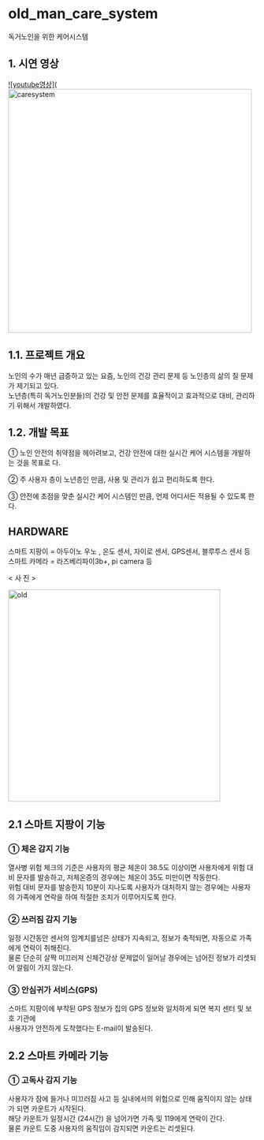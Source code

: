 # old_man_care_system
독거노인을 위한 케어시스템

## 1. 시연 영상


[![youtube영상](<img width="494" alt="caresystem" src="https://user-images.githubusercontent.com/46870741/67032170-011e0b00-f14e-11e9-9750-244e7d9c90a1.png">](https://www.youtube.com/watch?v=jyHZthoSlNo&feature=youtu.be "old_man_care_system")

## 1.1. 프로젝트 개요

 노인의 수가 매년 급증하고 있는 요즘, 노인의 건강 관리 문제 등 노인층의 삶의 질 문제가 제기되고 있다.   
 노년층(특히 독거노인분들)의 건강 및 안전 문제를 효율적이고 효과적으로 대비, 관리하기 위해서 개발하였다.  
 
 
## 1.2. 개발 목표

① 노인 안전의 취약점을 헤아려보고, 건강 안전에 대한 실시간 케어 시스템을 개발하는 것을 목표로 다.  

② 주 사용자 층이 노년층인 만큼, 사용 및 관리가 쉽고 편리하도록 한다.

③ 안전에 초점을 맞춘 실시간 케어 시스템인 만큼, 언제 어디서든 적용될 수 있도록 한다.  


## HARDWARE

스마트 지팡이 = 아두이노 우노 , 온도 센서, 자이로 센서, GPS센서, 블루투스 센서 등  
스마트 카메라 = 라즈베리파이3b+, pi camera 등  

< 사 진 >

<img width="430" alt="old" src="https://user-images.githubusercontent.com/46870741/66946143-488f9300-f08b-11e9-9423-77576bbd6339.png">


## 2.1 스마트 지팡이 기능

### ① 체온 감지 기능  

열사병 위험 체크의 기준은 사용자의 평균 체온이 38.5도 이상이면 사용자에게 위험 대비 문자를 발송하고, 저체온증의 경우에는 체온이 35도 미만이면 작동한다.  
위험 대비 문자를 발송한지 10분이 지나도록 사용자가 대처하지 않는 경우에는 사용자의 가족에게 연락을 하여 적절한 조치가 이루어지도록 한다. 

### ② 쓰러짐 감지 기능   

일정 시간동안 센서의 임계치를넘은 상태가 지속되고, 정보가 축적되면, 자동으로 가족에게 연락이 취해진다.  
물론 단순히 살짝 미끄러져 신체건강상 문제없이 일어날 경우에는 넘어진 정보가 리셋되어 알림이 가지 않는다. 

### ③ 안심귀가 서비스(GPS)  

스마트 지팡이에 부착된 GPS 정보가 집의 GPS 정보와 일치하게 되면 복지 센터 및 보호 기관에  
사용자가 안전하게 도착했다는 E-mail이 발송된다.  

## 2.2 스마트 카메라 기능

### ① 고독사 감지 기능  

사용자가 잠에 들거나 미끄러짐 사고 등 실내에서의 위험으로 인해 움직이지 않는 상태가 되면 카운트가 시작된다.  
해당 카운트가 일정시간 (24시간) 을 넘어가면 가족 및 119에게 연락이 간다.   
물론 카운트 도중 사용자의 움직임이 감지되면 카운트는 리셋된다.  
